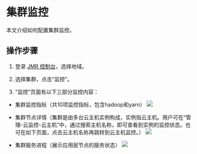 # 集群监控

本文介绍如何配置集群监控。

## 操作步骤
1. 登录 [JMR 控制台](https://jmr-console.jdcloud.com/cluster/list)，选择地域。

2. 选择集群，点击“监控”。

3. “监控”页面有以下三部分监控内容：
 - 集群监控指标（共10项监控指标，包含hadoop和yarn）
 ![](../../../../image/jmr/monitor-1.jpg)

 - 集群节点详情（集群是由多台云主机实例构成，实例指云主机。用户可在“管理-云监控-云主机”中，通过搜索主机名称，即可查看到实例的监控状态。也可在如下页面，点击云主机名称再跳转到云主机监控。）
 ![](../../../../image/jmr/monitor-2.jpg)

 - 集群服务进程（展示应用层节点的服务状态）
 ![](../../../../image/jmr/monitor-3.jpg)

 



​	   


